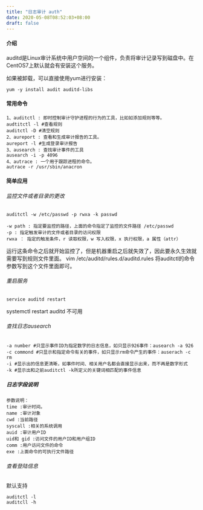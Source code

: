 ```yaml
---
title: "日志审计 auth"
date: 2020-05-08T08:52:03+08:00
draft: false
---
```


#### 介绍

auditd是Linux审计系统中用户空间的一个组件，负责将审计记录写到磁盘中。在CentOS7上默认就会有安装这个服务。

如果被卸载，可以直接使用yum进行安装：
```
yum -y install audit auditd-libs
```

#### 常用命令

```
1、auditctl : 即时控制审计守护进程的行为的工具，比如如添加规则等等。
audtitctl -l #查看规则
auditctl -D #清空规则
2、aureport : 查看和生成审计报告的工具。
aureport -l #生成登录审计报告
3、ausearch : 查找审计事件的工具
ausearch -i -p 4096
4、autrace : 一个用于跟踪进程的命令。
autrace -r /usr/sbin/anacron

```

#### 简单应用

###### 监控文件或者目录的更改
```
auditctl -w /etc/passwd -p rwxa -k passwd

-w path : 指定要监控的路径，上面的命令指定了监控的文件路径 /etc/passwd
-p : 指定触发审计的文件或者目录的访问权限
rwxa ： 指定的触发条件，r 读取权限，w 写入权限，x 执行权限，a 属性（attr）
```

运行这条命令之后就开始监控了，但是机器重启之后就失效了，因此要永久生效就需要写到规则文件里面。
vim /etc/auditd/rules.d/auditd.rules
将auditctl的命令参数写到这个文件里面即可。

###### 重启服务
```
service auditd restart
```
systemctl restart auditd 不可用


###### 查找日志ausearch

```
-a number #只显示事件ID为指定数字的日志信息，如只显示926事件：ausearch -a 926
-c commond #只显示和指定命令有关的事件，如只显示rm命令产生的事件：auserach -c rm
-i #显示出的信息更清晰，如事件时间、相关用户名都会直接显示出来，而不再是数字形式
-k #显示出和之前auditctl -k所定义的关键词相匹配的事件信息
```

##### 日志字段说明

```
参数说明：
time :审计时间。
name :审计对象
cwd :当前路径
syscall :相关的系统调用
auid :审计用户ID
uid和 gid :访问文件的用户ID和用户组ID
comm :用户访问文件的命令
exe :上面命令的可执行文件路径
```

###### 查看登陆信息

默认支持

```
auditctl -l
auditcll -h
```


